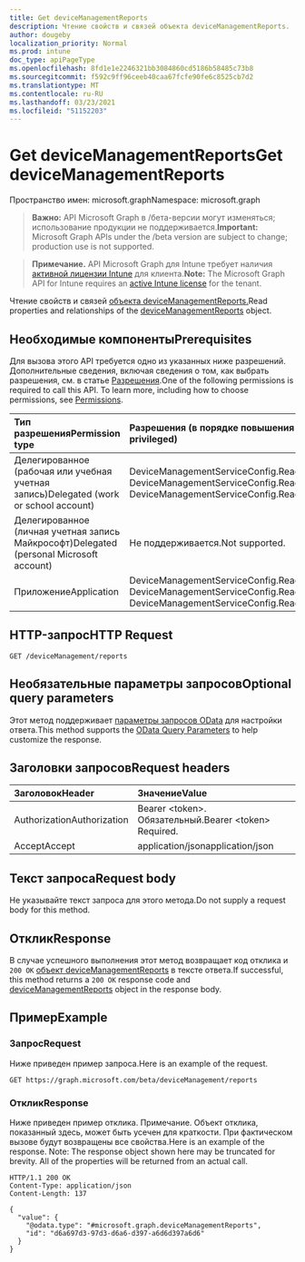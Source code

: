 ```yaml
---
title: Get deviceManagementReports
description: Чтение свойств и связей объекта deviceManagementReports.
author: dougeby
localization_priority: Normal
ms.prod: intune
doc_type: apiPageType
ms.openlocfilehash: 8fd1e1e2246321bb3084860cd5186b58485c73b8
ms.sourcegitcommit: f592c9ff96ceeb40caa67fcfe90fe6c8525cb7d2
ms.translationtype: MT
ms.contentlocale: ru-RU
ms.lasthandoff: 03/23/2021
ms.locfileid: "51152203"
---
```

# <a name="get-devicemanagementreports"></a><span data-ttu-id="1e5e3-103">Get deviceManagementReports</span><span class="sxs-lookup"><span data-stu-id="1e5e3-103">Get deviceManagementReports</span></span>

<span data-ttu-id="1e5e3-104">Пространство имен: microsoft.graph</span><span class="sxs-lookup"><span data-stu-id="1e5e3-104">Namespace: microsoft.graph</span></span>

> <span data-ttu-id="1e5e3-105">**Важно:** API Microsoft Graph в /бета-версии могут изменяться; использование продукции не поддерживается.</span><span class="sxs-lookup"><span data-stu-id="1e5e3-105">**Important:** Microsoft Graph APIs under the /beta version are subject to change; production use is not supported.</span></span>

> <span data-ttu-id="1e5e3-106">**Примечание.** API Microsoft Graph для Intune требует наличия [активной лицензии Intune](https://go.microsoft.com/fwlink/?linkid=839381) для клиента.</span><span class="sxs-lookup"><span data-stu-id="1e5e3-106">**Note:** The Microsoft Graph API for Intune requires an [active Intune license](https://go.microsoft.com/fwlink/?linkid=839381) for the tenant.</span></span>

<span data-ttu-id="1e5e3-107">Чтение свойств и связей [объекта deviceManagementReports.](../resources/intune-shared-devicemanagementreports.md)</span><span class="sxs-lookup"><span data-stu-id="1e5e3-107">Read properties and relationships of the [deviceManagementReports](../resources/intune-shared-devicemanagementreports.md) object.</span></span>

## <a name="prerequisites"></a><span data-ttu-id="1e5e3-108">Необходимые компоненты</span><span class="sxs-lookup"><span data-stu-id="1e5e3-108">Prerequisites</span></span>
<span data-ttu-id="1e5e3-p101">Для вызова этого API требуется одно из указанных ниже разрешений. Дополнительные сведения, включая сведения о том, как выбрать разрешения, см. в статье [Разрешения](/graph/permissions-reference).</span><span class="sxs-lookup"><span data-stu-id="1e5e3-p101">One of the following permissions is required to call this API. To learn more, including how to choose permissions, see [Permissions](/graph/permissions-reference).</span></span>

|<span data-ttu-id="1e5e3-111">Тип разрешения</span><span class="sxs-lookup"><span data-stu-id="1e5e3-111">Permission type</span></span>|<span data-ttu-id="1e5e3-112">Разрешения (в порядке повышения привилегий)</span><span class="sxs-lookup"><span data-stu-id="1e5e3-112">Permissions (from least to most privileged)</span></span>|
|:---|:---|
|<span data-ttu-id="1e5e3-113">Делегированное (рабочая или учебная учетная запись)</span><span class="sxs-lookup"><span data-stu-id="1e5e3-113">Delegated (work or school account)</span></span>|<span data-ttu-id="1e5e3-114">DeviceManagementServiceConfig.Read.All, DeviceManagementServiceConfig.ReadWrite.All</span><span class="sxs-lookup"><span data-stu-id="1e5e3-114">DeviceManagementServiceConfig.Read.All, DeviceManagementServiceConfig.ReadWrite.All</span></span>|
|<span data-ttu-id="1e5e3-115">Делегированное (личная учетная запись Майкрософт)</span><span class="sxs-lookup"><span data-stu-id="1e5e3-115">Delegated (personal Microsoft account)</span></span>|<span data-ttu-id="1e5e3-116">Не поддерживается.</span><span class="sxs-lookup"><span data-stu-id="1e5e3-116">Not supported.</span></span>|
|<span data-ttu-id="1e5e3-117">Приложение</span><span class="sxs-lookup"><span data-stu-id="1e5e3-117">Application</span></span>|<span data-ttu-id="1e5e3-118">DeviceManagementServiceConfig.Read.All, DeviceManagementServiceConfig.ReadWrite.All</span><span class="sxs-lookup"><span data-stu-id="1e5e3-118">DeviceManagementServiceConfig.Read.All, DeviceManagementServiceConfig.ReadWrite.All</span></span>|

## <a name="http-request"></a><span data-ttu-id="1e5e3-119">HTTP-запрос</span><span class="sxs-lookup"><span data-stu-id="1e5e3-119">HTTP Request</span></span>
<!-- {
  "blockType": "ignored"
}
-->
``` http
GET /deviceManagement/reports
```

## <a name="optional-query-parameters"></a><span data-ttu-id="1e5e3-120">Необязательные параметры запросов</span><span class="sxs-lookup"><span data-stu-id="1e5e3-120">Optional query parameters</span></span>
<span data-ttu-id="1e5e3-121">Этот метод поддерживает [параметры запросов OData](/graph/query-parameters) для настройки ответа.</span><span class="sxs-lookup"><span data-stu-id="1e5e3-121">This method supports the [OData Query Parameters](/graph/query-parameters) to help customize the response.</span></span>

## <a name="request-headers"></a><span data-ttu-id="1e5e3-122">Заголовки запросов</span><span class="sxs-lookup"><span data-stu-id="1e5e3-122">Request headers</span></span>
|<span data-ttu-id="1e5e3-123">Заголовок</span><span class="sxs-lookup"><span data-stu-id="1e5e3-123">Header</span></span>|<span data-ttu-id="1e5e3-124">Значение</span><span class="sxs-lookup"><span data-stu-id="1e5e3-124">Value</span></span>|
|:---|:---|
|<span data-ttu-id="1e5e3-125">Authorization</span><span class="sxs-lookup"><span data-stu-id="1e5e3-125">Authorization</span></span>|<span data-ttu-id="1e5e3-126">Bearer &lt;token&gt;. Обязательный.</span><span class="sxs-lookup"><span data-stu-id="1e5e3-126">Bearer &lt;token&gt; Required.</span></span>|
|<span data-ttu-id="1e5e3-127">Accept</span><span class="sxs-lookup"><span data-stu-id="1e5e3-127">Accept</span></span>|<span data-ttu-id="1e5e3-128">application/json</span><span class="sxs-lookup"><span data-stu-id="1e5e3-128">application/json</span></span>|

## <a name="request-body"></a><span data-ttu-id="1e5e3-129">Текст запроса</span><span class="sxs-lookup"><span data-stu-id="1e5e3-129">Request body</span></span>
<span data-ttu-id="1e5e3-130">Не указывайте текст запроса для этого метода.</span><span class="sxs-lookup"><span data-stu-id="1e5e3-130">Do not supply a request body for this method.</span></span>

## <a name="response"></a><span data-ttu-id="1e5e3-131">Отклик</span><span class="sxs-lookup"><span data-stu-id="1e5e3-131">Response</span></span>
<span data-ttu-id="1e5e3-132">В случае успешного выполнения этот метод возвращает код отклика и `200 OK` [объект deviceManagementReports](../resources/intune-shared-devicemanagementreports.md) в тексте ответа.</span><span class="sxs-lookup"><span data-stu-id="1e5e3-132">If successful, this method returns a `200 OK` response code and [deviceManagementReports](../resources/intune-shared-devicemanagementreports.md) object in the response body.</span></span>

## <a name="example"></a><span data-ttu-id="1e5e3-133">Пример</span><span class="sxs-lookup"><span data-stu-id="1e5e3-133">Example</span></span>

### <a name="request"></a><span data-ttu-id="1e5e3-134">Запрос</span><span class="sxs-lookup"><span data-stu-id="1e5e3-134">Request</span></span>
<span data-ttu-id="1e5e3-135">Ниже приведен пример запроса.</span><span class="sxs-lookup"><span data-stu-id="1e5e3-135">Here is an example of the request.</span></span>
``` http
GET https://graph.microsoft.com/beta/deviceManagement/reports
```

### <a name="response"></a><span data-ttu-id="1e5e3-136">Отклик</span><span class="sxs-lookup"><span data-stu-id="1e5e3-136">Response</span></span>
<span data-ttu-id="1e5e3-p102">Ниже приведен пример отклика. Примечание. Объект отклика, показанный здесь, может быть усечен для краткости. При фактическом вызове будут возвращены все свойства.</span><span class="sxs-lookup"><span data-stu-id="1e5e3-p102">Here is an example of the response. Note: The response object shown here may be truncated for brevity. All of the properties will be returned from an actual call.</span></span>
``` http
HTTP/1.1 200 OK
Content-Type: application/json
Content-Length: 137

{
  "value": {
    "@odata.type": "#microsoft.graph.deviceManagementReports",
    "id": "d6a697d3-97d3-d6a6-d397-a6d6d397a6d6"
  }
}
```




